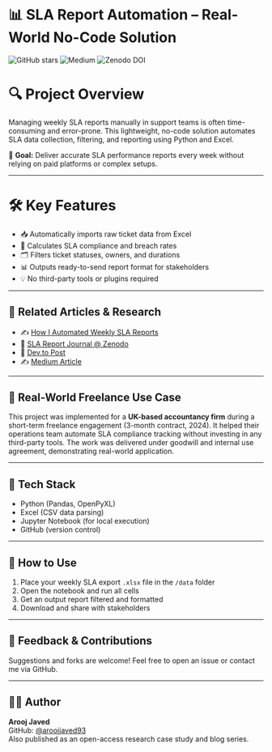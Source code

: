 # 📊 SLA Report Automation – Real-World No-Code Solution

![GitHub stars](https://img.shields.io/github/stars/aroojjaved93/Sla-report-automation?style=social)
![Medium](https://img.shields.io/badge/Medium-Article-green)
![Zenodo DOI](https://img.shields.io/badge/Published-Zenodo-blue)

# 🔍 Project Overview

Managing weekly SLA reports manually in support teams is often time-consuming and error-prone. This lightweight, no-code solution automates SLA data collection, filtering, and reporting using Python and Excel. 

🎯 **Goal:** Deliver accurate SLA performance reports every week without relying on paid platforms or complex setups.

---

# 🛠️ Key Features

- 📥 Automatically imports raw ticket data from Excel
- 🧮 Calculates SLA compliance and breach rates
- 🗂 Filters ticket statuses, owners, and durations
- 📊 Outputs ready-to-send report format for stakeholders
- 💡 No third-party tools or plugins required

---

## 🔗 Related Articles & Research

- ✍️ [How I Automated Weekly SLA Reports](https://aroojtech.hashnode.dev/how-i-automated-weekly-sla-reports-in-our-support-team-without-buying-any-tool)
- 📄 [SLA Report Journal @ Zenodo](https://doi.org/10.5281/zenodo.15722071)
- 🧾 [Dev.to Post](https://dev.to/aroojjaved93/automating-weekly-sla-reports-a-no-code-practical-framework-346j)
- ✍️ [Medium Article](https://aroojjaved93.medium.com/automating-sla-report-generation-with-simplicity-586da39539bd)

---

## 💼 Real-World Freelance Use Case

This project was implemented for a **UK-based accountancy firm** during a short-term freelance engagement (3-month contract, 2024). It helped their operations team automate SLA compliance tracking without investing in any third-party tools. The work was delivered under goodwill and internal use agreement, demonstrating real-world application.

---

## 📂 Tech Stack

- Python (Pandas, OpenPyXL)
- Excel (CSV data parsing)
- Jupyter Notebook (for local execution)
- GitHub (version control)

---

## 🚀 How to Use

1. Place your weekly SLA export `.xlsx` file in the `/data` folder
2. Open the notebook and run all cells
3. Get an output report filtered and formatted
4. Download and share with stakeholders

---

## 📧 Feedback & Contributions

Suggestions and forks are welcome! Feel free to open an issue or contact me via GitHub.

---

## 👩‍💻 Author

**Arooj Javed**  
GitHub: [@aroojjaved93](https://github.com/aroojjaved93)  
Also published as an open-access research case study and blog series.
